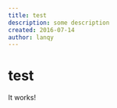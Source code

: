 ```yaml
---
title: test
description: some description
created: 2016-07-14
author: lanqy
---
```

# test

It works!

